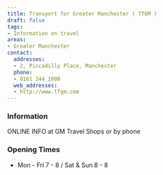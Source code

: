 ```yaml
---
title: Transport for Greater Manchester ( TfGM )
draft: false
tags:
- Information on travel
areas:
- Greater Manchester
contact:
  addresses:
  - 2, Piccadilly Place, Manchester
  phone:
  - 0161 244 1000
  web_addresses:
  - http://www.tfgm.com
---
```


### Information
ONLINE INFO at GM Travel Shops or by phone

### Opening Times
* Mon - Fri 7 - 8 / Sat & Sun 8 - 8

